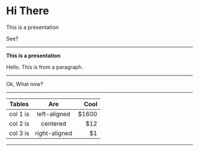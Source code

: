# Hi There

This is a presentation

See?

---

**This is a presentation**

<p class="fragment">Hello. This is from a paragraph.</p>

---

Ok, What now?

---

| Tables   |      Are      |  Cool |
|----------|:-------------:|------:|
| col 1 is |  left-aligned | $1600 |
| col 2 is |    centered   |   $12 |
| col 3 is | right-aligned |    $1 |

---

<!-- .slide: data-background-iframe="https://www.youtube.com/embed/FK3dav4bA4s" data-background-interactive -->